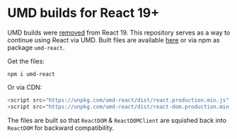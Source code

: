 # UMD builds for React 19+

UMD builds were [removed](https://react.dev/blog/2024/04/25/react-19-upgrade-guide#umd-builds-removed) from React 19. This repository serves as a way to continue using React via UMD. Built files are available [here](https://github.com/lofcz/react19umd/releases) or via npm as package `umd-react`. 

Get the files:

```
npm i umd-react
```

Or via CDN:
```js
<script src="https://unpkg.com/umd-react/dist/react.production.min.js" />
<script src="https://unpkg.com/umd-react/dist/react-dom.production.min.js" />
```


The files are built so that `ReactDOM` & `ReactDOMClient` are squished back into `ReactDOM` for backward compatibility.

